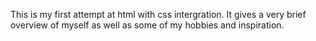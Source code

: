 This is my first attempt at html with css intergration. It gives a very brief overview of myself as well as some of my hobbies and inspiration.
